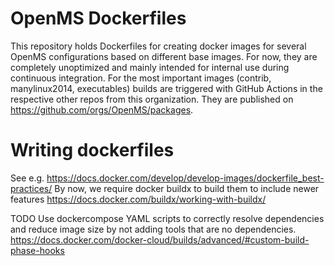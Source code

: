 # OpenMS Dockerfiles
This repository holds Dockerfiles for creating docker images for several OpenMS configurations based on different base images.
For now, they are completely unoptimized and mainly intended for internal use during continuous integration.
For the most important images (contrib, manylinux2014, executables) builds are triggered with GitHub Actions in the respective
other repos from this organization. They are published on https://github.com/orgs/OpenMS/packages.

# Writing dockerfiles
See e.g. https://docs.docker.com/develop/develop-images/dockerfile_best-practices/
By now, we require docker buildx to build them to include newer features https://docs.docker.com/buildx/working-with-buildx/

TODO Use dockercompose YAML scripts to correctly resolve dependencies and reduce image size by not adding tools that are no dependencies.
https://docs.docker.com/docker-cloud/builds/advanced/#custom-build-phase-hooks
